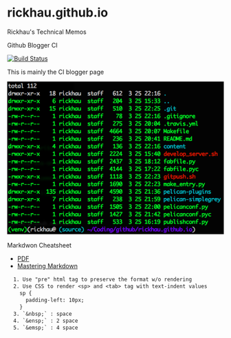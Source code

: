 # rickhau.github.io
Rickhau's Technical Memos

Github Blogger CI

[![Build Status](https://travis-ci.org/rickhau/rickhau.github.io.svg?branch=source)](https://travis-ci.org/rickhau/rickhau.github.io)

This is mainly the CI blogger page

![Pelican Folders](https://github.com/rickhau/rickhau.github.io/raw/master/images/pelican.png)

Markdwon Cheatsheet

- [PDF](https://guides.github.com/pdfs/markdown-cheatsheet-online.pdf)
- [Mastering Markdown](https://guides.github.com/features/mastering-markdown/)

```
  1. Use "pre" html tag to preserve the format w/o rendering
  2. Use CSS to render <sp> and <tab> tag with text-indent values
    sp {
      padding-left: 10px;
    }
  3. `&nbsp;` : space
  4. `&ensp;` : 2 space
  5. `&emsp;` : 4 space
```